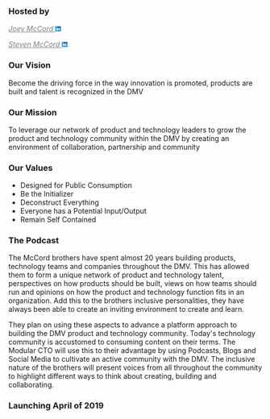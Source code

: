 ### Hosted by
<a href="https://www.linkedin.com/in/joeymccord/" style="color:grey">*Joey McCord*  <img src="./public/linkedin.png" width="13"></a>

<a href="https://www.linkedin.com/in/stevenamccord/" style="color:grey">*Steven McCord*  <img src="./public/linkedin.png" width="13"></a>

### Our Vision
Become the driving force in the way innovation is promoted, products are built and talent is recognized in the DMV

### Our Mission
To leverage our network of product and technology leaders to grow the product and technology community within the DMV by creating an environment of collaboration, partnership and community

### Our Values
- Designed for Public Consumption
- Be the Initializer
- Deconstruct Everything
- Everyone has a Potential Input/Output
- Remain Self Contained

### The Podcast
The McCord brothers have spent almost 20 years building products, technology teams and companies throughout the DMV.  This has allowed them to form a unique network of product and technology talent, perspectives on how products should be built, views on how teams should run and opinions on how the product and technology function fits in an organization.  Add this to the brothers inclusive personalities, they have always been able to create an inviting environment to create and learn.



They plan on using these aspects to advance a platform approach to building the DMV product and technology community.  Today's technology community is accustomed to consuming content on their terms.  The Modular CTO will use this to their advantage by using Podcasts, Blogs and Social Media to cultivate an active community with the DMV.  The inclusive nature of the brothers will present voices from all throughout the community to highlight different ways to think about creating, building and collaborating.

### **Launching April of 2019**
